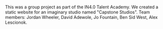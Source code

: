 This was a group project as part of the IN4.0 Talent Academy. We created a static website for an imaginary studio named "Capstone Studios". Team members: Jordan Wheeler, David Adewole, Jo Fountain, Ben Sid West, Alex Lescionok.
